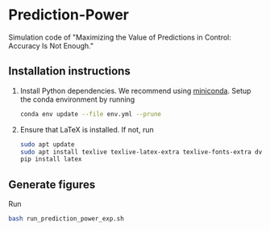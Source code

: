 # Prediction-Power
Simulation code of "Maximizing the Value of Predictions in Control: Accuracy Is Not Enough."

## Installation instructions

1. Install Python dependencies. We recommend using [miniconda](https://www.anaconda.com/docs/getting-started/miniconda/main). Setup the conda environment by running
   ```bash
   conda env update --file env.yml --prune
   ```

2. Ensure that LaTeX is installed. If not, run

   ```bash
   sudo apt update
   sudo apt install texlive texlive-latex-extra texlive-fonts-extra dvipng cm-super
   pip install latex
   ```

## Generate figures

Run
```bash
bash run_prediction_power_exp.sh
```
